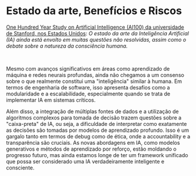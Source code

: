 # Estado da arte, Benefícios e Riscos

[One Hundred Year Study on Artificial Intelligence (AI100)
da universidade de Stanford, nos Estados Unidos](https://ai100.stanford.edu/): _O estado da arte da Inteligência Artificial (IA) ainda está envolto em muitas questões não resolvidas, assim como o debate sobre a natureza da consciência humana._

<br>

Mesmo com avanços significativos em áreas como aprendizado de máquina e redes neurais profundas, ainda não chegamos a um consenso sobre o que realmente constitui uma "inteligência" similar à humana. Em termos de engenharia de software, isso apresenta desafios como a modularidade e a escalabilidade, especialmente quando se trata de implementar IA em sistemas críticos.

Além disso, a integração de múltiplas fontes de dados e a utilização de algoritmos complexos para tomada de decisão trazem questões sobre a "caixa-preta" de IA, ou seja, a dificuldade de interpretar como exatamente as decisões são tomadas por modelos de aprendizado profundo. Isso é um gargalo tanto em termos de debug como de ética, onde a accountability e a transparência são cruciais. As novas abordagens em IA, como modelos generativos e métodos de aprendizado por reforço, estão moldando o progresso futuro, mas ainda estamos longe de ter um framework unificado que possa ser considerado uma IA verdadeiramente inteligente e consciente.
